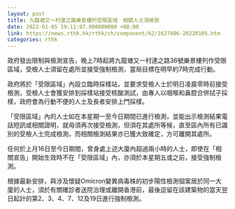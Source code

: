 ```yaml
---
layout: post
title: 九龍塘又一村達之路樂景樓列受限區域　相關人士須檢測
date: 2022-01-05 19:11:07.000000000 +08:00
link: https://news.rthk.hk/rthk/ch/component/k2/1627486-20220105.htm
categories: rthk
---
```


政府發出限制與檢測宣告，晚上7時起將九龍塘又一村達之路36號樂景樓列作受限區域，受檢人士須留在處所並接受強制檢測，當局目標在明早約7時完成行動。

政府將於「受限區域」內設立臨時採樣站，並要求受檢人士於明日凌晨零時前接受檢測，受檢人士會獲安排到採樣站接受核酸測試，由專人以咽喉和鼻腔合併拭子採樣，政府會為行動不便的人士及長者安排上門採樣。

「受限區域」內的人士如在本星期一至今日期間已進行檢測，並能出示檢測結果電話短訊或相關證明，就毋須再次接受檢測，但須在其處所等候，直至區內所有已識別的受檢人士完成檢測，而相關檢測結果亦已獲大致確定，方可離開其處所。

任何於上月16日至今日期間，曾身處上述大廈內超過兩小時的人士，即使在「相關宣告」開始生效時不在「受限區域」內，亦須於本星期五或之前，接受強制檢測。

根據最新安排，與涉及懷疑Omicron變異病毒株的初步陽性檢測個案居於同一大廈的人士，須於有關確診者送院治理或離開香港前，最後逗留在該建築物的當天翌日起計的第2、3、4、7、12及19日進行強制檢測。
